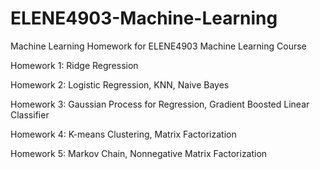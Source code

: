 # ELENE4903-Machine-Learning
Machine Learning Homework for ELENE4903 Machine Learning Course

Homework 1: Ridge Regression

Homework 2: Logistic Regression, KNN, Naive Bayes

Homework 3: Gaussian Process for Regression, Gradient Boosted Linear Classifier

Homework 4: K-means Clustering, Matrix Factorization

Homework 5: Markov Chain, Nonnegative Matrix Factorization
